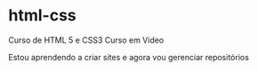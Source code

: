 # html-css
Curso de HTML 5 e CSS3 Curso em Video

Estou aprendendo a criar sites e agora vou gerenciar repositórios